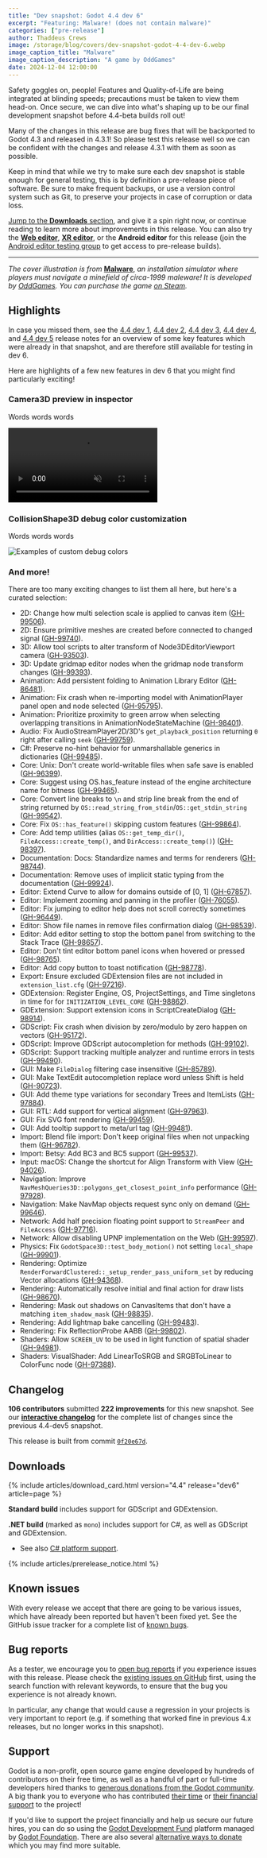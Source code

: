 ```yaml
---
title: "Dev snapshot: Godot 4.4 dev 6"
excerpt: "Featuring: Malware! (does not contain malware)"
categories: ["pre-release"]
author: Thaddeus Crews
image: /storage/blog/covers/dev-snapshot-godot-4-4-dev-6.webp
image_caption_title: "Malware"
image_caption_description: "A game by OddGames"
date: 2024-12-04 12:00:00
---
```


Safety goggles on, people! Features and Quality-of-Life are being integrated at blinding speeds; precautions must be taken to view them head-on. Once secure, we can dive into what's shaping up to be our final development snapshot before 4.4-beta builds roll out!

Many of the changes in this release are bug fixes that will be backported to Godot 4.3 and released in 4.3.1! So please
test this release well so we can be confident with the changes and release 4.3.1 with them as soon as possible.

Keep in mind that while we try to make sure each dev snapshot is stable enough for general testing, this is by
definition a pre-release piece of software. Be sure to make frequent backups, or use a version control system such as
Git, to preserve your projects in case of corruption or data loss.

[Jump to the **Downloads** section](#downloads), and give it a spin right now, or continue reading to learn more about improvements in this release. You can also try the [**Web editor**](https://editor.godotengine.org/releases/4.4.dev6/), [**XR editor**](https://www.meta.com/experiences/godot-game-engine/7713660705416473/), or the **Android editor** for this release (join the [Android editor testing group](https://groups.google.com/g/godot-testers) to get access to pre-release builds).

-----

*The cover illustration is from* [**Malware**](https://store.steampowered.com/app/3019370/Malware/), *an installation simulator where players must navigate a minefield of circa-1999 maleware! It is developed by [OddGames](https://store.steampowered.com/search/?developer=Odd%20Games). You can purchase the game [on Steam](https://store.steampowered.com/app/3019370/Malware/).*

## Highlights

In case you missed them, see the [4.4 dev 1](/article/dev-snapshot-godot-4-4-dev-1/), [4.4 dev 2](/article/dev-snapshot-godot-4-4-dev-2/),
[4.4 dev 3](/article/dev-snapshot-godot-4-4-dev-3/), [4.4 dev 4](/article/dev-snapshot-godot-4-4-dev-4/), and [4.4 dev 5](/article/dev-snapshot-godot-4-4-dev-5/) release notes for an overview of
some key features which were already in that snapshot, and are therefore still available for testing in dev 6.

Here are highlights of a few new features in dev 6 that you might find particularly exciting!

### Camera3D preview in inspector

Words words words

<video autoplay loop muted playsinline>
  <source src="/storage/blog/dev-snapshot-godot-4-4-dev-6/camera3d-inspector.mp4?1" type="video/mp4">
</video>

### CollisionShape3D debug color customization

Words words words

![Examples of custom debug colors](/storage/blog/dev-snapshot-godot-4-4-dev-6/debug-color.webp)

### And more!

There are too many exciting changes to list them all here, but here's a curated selection:

- 2D: Change how multi selection scale is applied to canvas item ([GH-99506](https://github.com/godotengine/godot/pull/99506)).
- 2D: Ensure primitive meshes are created before connected to  changed signal ([GH-99740](https://github.com/godotengine/godot/pull/99740)).
- 3D: Allow tool scripts to alter transform of Node3DEditorViewport camera ([GH-93503](https://github.com/godotengine/godot/pull/93503)).
- 3D: Update gridmap editor nodes when the gridmap node transform changes ([GH-99393](https://github.com/godotengine/godot/pull/99393)).
- Animation: Add persistent folding to Animation Library Editor ([GH-86481](https://github.com/godotengine/godot/pull/86481)).
- Animation: Fix crash when re-importing model with AnimationPlayer panel open and node selected ([GH-95795](https://github.com/godotengine/godot/pull/95795)).
- Animation: Prioritize proximity to green arrow when selecting overlapping transitions in AnimationNodeStateMachine ([GH-98401](https://github.com/godotengine/godot/pull/98401)).
- Audio: Fix AudioStreamPlayer2D/3D's `get_playback_position` returning `0` right after calling `seek` ([GH-99759](https://github.com/godotengine/godot/pull/99759)).
- C#: Preserve no-hint behavior for unmarshallable generics in dictionaries ([GH-99485](https://github.com/godotengine/godot/pull/99485)).
- Core: Unix: Don't create world-writable files when safe save is enabled ([GH-96399](https://github.com/godotengine/godot/pull/96399)).
- Core: Suggest using OS.has_feature instead of the engine architecture name for bitness ([GH-99465](https://github.com/godotengine/godot/pull/99465)).
- Core: Convert line breaks to `\n` and strip line break from the end of string returned by `OS::read_string_from_stdin`/`OS::get_stdin_string` ([GH-99542](https://github.com/godotengine/godot/pull/99542)).
- Core: Fix `OS::has_feature()` skipping custom features ([GH-99864](https://github.com/godotengine/godot/pull/99864)).
- Core: Add temp utilities (alias `OS::get_temp_dir()`, `FileAccess::create_temp()`, and `DirAccess::create_temp()`) ([GH-98397](https://github.com/godotengine/godot/pull/98397)).
- Documentation: Docs: Standardize names and terms for renderers ([GH-98744](https://github.com/godotengine/godot/pull/98744)).
- Documentation: Remove uses of implicit static typing from the documentation ([GH-99924](https://github.com/godotengine/godot/pull/99924)).
- Editor: Extend Curve to allow for domains outside of [0, 1] ([GH-67857](https://github.com/godotengine/godot/pull/67857)).
- Editor: Implement zooming and panning in the profiler ([GH-76055](https://github.com/godotengine/godot/pull/76055)).
- Editor: Fix jumping to editor help does not scroll correctly sometimes ([GH-96449](https://github.com/godotengine/godot/pull/96449)).
- Editor: Show file names in remove files confirmation dialog ([GH-98539](https://github.com/godotengine/godot/pull/98539)).
- Editor: Add editor setting to stop the bottom panel from switching to the Stack Trace ([GH-98657](https://github.com/godotengine/godot/pull/98657)).
- Editor: Don't tint editor bottom panel icons when hovered or pressed ([GH-98765](https://github.com/godotengine/godot/pull/98765)).
- Editor: Add copy button to toast notification ([GH-98778](https://github.com/godotengine/godot/pull/98778)).
- Export: Ensure excluded GDExtension files are not included in `extension_list.cfg` ([GH-97216](https://github.com/godotengine/godot/pull/97216)).
- GDExtension: Register Engine, OS, ProjectSettings, and Time singletons in time for for `INITIZATION_LEVEL_CORE` ([GH-98862](https://github.com/godotengine/godot/pull/98862)).
- GDExtension: Support extension icons in ScriptCreateDialog ([GH-98914](https://github.com/godotengine/godot/pull/98914)).
- GDScript: Fix crash when division by zero/modulo by zero happen on vectors ([GH-95172](https://github.com/godotengine/godot/pull/95172)).
- GDScript: Improve GDScript autocompletion for methods ([GH-99102](https://github.com/godotengine/godot/pull/99102)).
- GDScript: Support tracking multiple analyzer and runtime errors in tests ([GH-99490](https://github.com/godotengine/godot/pull/99490)).
- GUI: Make `FileDialog` filtering case insensitive ([GH-85789](https://github.com/godotengine/godot/pull/85789)).
- GUI: Make TextEdit autocompletion replace word unless Shift is held ([GH-90723](https://github.com/godotengine/godot/pull/90723)).
- GUI: Add theme type variations for secondary Trees and ItemLists ([GH-97884](https://github.com/godotengine/godot/pull/97884)).
- GUI: RTL: Add support for vertical alignment ([GH-97963](https://github.com/godotengine/godot/pull/97963)).
- GUI: Fix SVG font rendering ([GH-99459](https://github.com/godotengine/godot/pull/99459)).
- GUI: Add tooltip support to meta/url tag ([GH-99481](https://github.com/godotengine/godot/pull/99481)).
- Import: Blend file import: Don't keep original files when not unpacking them ([GH-96782](https://github.com/godotengine/godot/pull/96782)).
- Import: Betsy: Add BC3 and BC5 support ([GH-99537](https://github.com/godotengine/godot/pull/99537)).
- Input: macOS: Change the shortcut for Align Transform with View ([GH-94026](https://github.com/godotengine/godot/pull/94026)).
- Navigation: Improve `NavMeshQueries3D::polygons_get_closest_point_info` performance ([GH-97928](https://github.com/godotengine/godot/pull/97928)).
- Navigation: Make NavMap objects request sync only on demand ([GH-99646](https://github.com/godotengine/godot/pull/99646)).
- Network: Add half precision floating point support to `StreamPeer` and `FileAccess` ([GH-97716](https://github.com/godotengine/godot/pull/97716)).
- Network: Allow disabling UPNP implementation on the Web ([GH-99597](https://github.com/godotengine/godot/pull/99597)).
- Physics: Fix `GodotSpace3D::test_body_motion()` not setting `local_shape` ([GH-99901](https://github.com/godotengine/godot/pull/99901)).
- Rendering: Optimize `RenderForwardClustered::_setup_render_pass_uniform_set` by reducing Vector allocations ([GH-94368](https://github.com/godotengine/godot/pull/94368)).
- Rendering: Automatically resolve initial and final action for draw lists ([GH-98670](https://github.com/godotengine/godot/pull/98670)).
- Rendering: Mask out shadows on CanvasItems that don't have a matching `item_shadow_mask` ([GH-98835](https://github.com/godotengine/godot/pull/98835)).
- Rendering: Add lightmap bake cancelling ([GH-99483](https://github.com/godotengine/godot/pull/99483)).
- Rendering: Fix ReflectionProbe AABB ([GH-99802](https://github.com/godotengine/godot/pull/99802)).
- Shaders: Allow `SCREEN_UV` to be used in light function of spatial shader ([GH-94981](https://github.com/godotengine/godot/pull/94981)).
- Shaders: VisualShader: Add LinearToSRGB and SRGBToLinear to ColorFunc node ([GH-97388](https://github.com/godotengine/godot/pull/97388)).


## Changelog

**106 contributors** submitted **222 improvements** for this new snapshot. See our [**interactive changelog**](https://godotengine.github.io/godot-interactive-changelog/#4.4-dev6) for the complete list of changes since the previous 4.4-dev5 snapshot.

This release is built from commit [`0f20e67d`](https://github.com/godotengine/godot/commit/0f20e67d8de83c30b5dd79cb68d12d4cf613065d).

## Downloads

{% include articles/download_card.html version="4.4" release="dev6" article=page %}

**Standard build** includes support for GDScript and GDExtension.

**.NET build** (marked as `mono`) includes support for C#, as well as GDScript and GDExtension.
- See also [C# platform support](https://docs.godotengine.org/en/latest/tutorials/scripting/c_sharp/index.html#c-platform-support).

{% include articles/prerelease_notice.html %}

## Known issues

With every release we accept that there are going to be various issues, which have already been reported but haven't been fixed yet. See the GitHub issue tracker for a complete list of [known bugs](https://github.com/godotengine/godot/issues?q=is%3Aissue+is%3Aopen+label%3Abug+).

## Bug reports

As a tester, we encourage you to [open bug reports](https://github.com/godotengine/godot/issues) if you experience issues with this release. Please check the [existing issues on GitHub](https://github.com/godotengine/godot/issues) first, using the search function with relevant keywords, to ensure that the bug you experience is not already known.

In particular, any change that would cause a regression in your projects is very important to report (e.g. if something that worked fine in previous 4.x releases, but no longer works in this snapshot).

## Support

Godot is a non-profit, open source game engine developed by hundreds of contributors on their free time, as well as a handful of part or full-time developers hired thanks to [generous donations from the Godot community](https://fund.godotengine.org/). A big thank you to everyone who has contributed [their time](https://github.com/godotengine/godot/blob/master/AUTHORS.md) or [their financial support](https://github.com/godotengine/godot/blob/master/DONORS.md) to the project!

If you'd like to support the project financially and help us secure our future hires, you can do so using the [Godot Development Fund](https://fund.godotengine.org/) platform managed by [Godot Foundation](https://godot.foundation/). There are also several [alternative ways to donate](/donate) which you may find more suitable.
